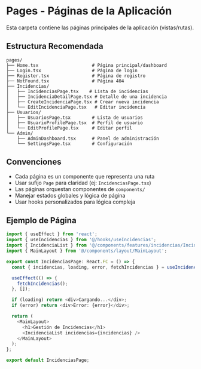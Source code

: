 # Pages - Páginas de la Aplicación

Esta carpeta contiene las páginas principales de la aplicación (vistas/rutas).

## Estructura Recomendada

```
pages/
├── Home.tsx                    # Página principal/dashboard
├── Login.tsx                   # Página de login
├── Register.tsx                # Página de registro
├── NotFound.tsx                # Página 404
├── Incidencias/
│   ├── IncidenciasPage.tsx    # Lista de incidencias
│   ├── IncidenciaDetailPage.tsx # Detalle de una incidencia
│   ├── CreateIncidenciaPage.tsx # Crear nueva incidencia
│   └── EditIncidenciaPage.tsx   # Editar incidencia
├── Usuarios/
│   ├── UsuariosPage.tsx        # Lista de usuarios
│   ├── UsuarioProfilePage.tsx  # Perfil de usuario
│   └── EditProfilePage.tsx     # Editar perfil
└── Admin/
    ├── AdminDashboard.tsx      # Panel de administración
    └── SettingsPage.tsx        # Configuración
```

## Convenciones

- Cada página es un componente que representa una ruta
- Usar sufijo `Page` para claridad (ej: `IncidenciasPage.tsx`)
- Las páginas orquestan componentes de `components/`
- Manejar estados globales y lógica de página
- Usar hooks personalizados para lógica compleja

## Ejemplo de Página

```typescript
import { useEffect } from 'react';
import { useIncidencias } from '@/hooks/useIncidencias';
import { IncidenciaList } from '@/components/features/incidencias/IncidenciaList';
import { MainLayout } from '@/components/layout/MainLayout';

export const IncidenciasPage: React.FC = () => {
  const { incidencias, loading, error, fetchIncidencias } = useIncidencias();

  useEffect(() => {
    fetchIncidencias();
  }, []);

  if (loading) return <div>Cargando...</div>;
  if (error) return <div>Error: {error}</div>;

  return (
    <MainLayout>
      <h1>Gestión de Incidencias</h1>
      <IncidenciaList incidencias={incidencias} />
    </MainLayout>
  );
};

export default IncidenciasPage;
```
